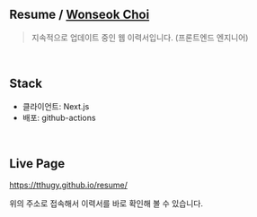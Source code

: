 ## Resume / [Wonseok Choi](https://github.com/tthugy)
> 지속적으로 업데이트 중인 웹 이력서입니다. (프론트엔드 엔지니어)  

<br/>

## Stack

- 클라이언트: Next.js
- 배포: github-actions

<br/>

## Live Page

https://tthugy.github.io/resume/

위의 주소로 접속해서 이력서를 바로 확인해 볼 수 있습니다.
